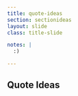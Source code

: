 ```yaml
---
title: quote-ideas
section: sectionideas
layout: slide
class: title-slide

notes: |
  :)

---
```


## Quote Ideas